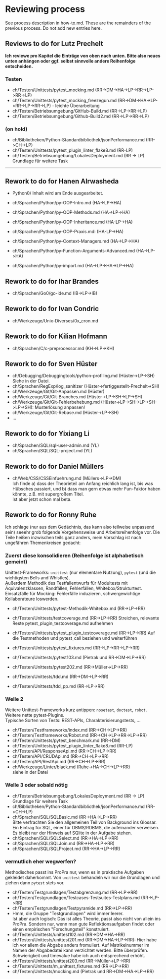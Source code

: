 # Reviewing process

See process description in how-to.md.
These are the remainders of the previous process.
Do not add new entries here.

## Reviews to do for Lutz Prechelt

**Ich reviewe pro Kapitel die Einträge von oben nach unten. 
Bitte also neues unten anhängen oder ggf. selbst sinnvolle andere Reihenfolge entscheiden.**

### Testen
- ch/Testen/Unittests/pytest_mocking.md (RR->DM->HA->LP->RR->LP->RR->LP)
- ch/Testen/Unittests/pytest_mocking_freezegun.md (RR->DM->HA->LP->RR->LP->RR->LP) - leichte Überarbeitung
- ch/Testen/Betriebsumgebung/GitHub-Build.md (RR->LP->RR->LP)
- ch/Testen/Betriebsumgebung/Github-Build2.md (RR->LP->RR->LP)

### (on hold)
- ch/Bibliotheken/Python-Standardbibliothek/jsonPerformance.md (RR->CH->LP)
- ch/Testen/Unittests/pytest_plugin_linter_flake8.md (RR-LP)
- ch/Testen/Betriebsumgebung/LokalesDeployment.md (RR -> LP) Grundlage für weitere Task

-------------------------------------------------------------------------------------------

## Rework to do for Hanen Alrwasheda

- Python0/ Inhalt wird am Ende ausgearbeitet.

- ch/Sprachen/Python/py-OOP-Intro.md (HA->LP->HA)
- ch/Sprachen/Python/py-OOP-Methods.md (HA->LP->HA)
- ch/Sprachen/Python/py-OOP-Inheritance.md (HA-LP->HA)
- ch/Sprachen/Python/py-OOP-Praxis.md: (HA-LP->HA)
- ch/Sprachen/Python/py-Context-Managers.md (HA->LP->HA)
- ch/Sprachen/Python/py-Function-Arguments-Advanced.md (HA->LP->HA)
- ch/Sprachen/Python/py-import.md (HA->LP->HA->LP->HA)


## Rework to do for Ihar Brandes

- ch/Sprachen/Go0/go-ide.md (IB->LP->IB)


## Rework to do for Ivan Condric

- ch/Werkzeuge/Unix-Diverses/0x_cron.md


## Rework to do for Kilian Hofmann

- ch/Sprachen/C/c-preprocessor.md (KH->LP->KH)


## Rework to do for Sven Hüster

- ch/Debugging/Debuggingtools/python-profiling.md (Hüster->LP->SH)  
  Siehe in der Datei.
- ch/Sprachen/RegExp/log_sanitizer (Hüster->fertiggestellt-Prechelt->SH)
- ch/Werkzeuge/Git/Git-Anpassen.md (Hüster)
- ch/Werkzeuge/Git/Git-Branches.md (Hüster->LP->SH->LP->SH)
- ch/Werkzeuge/Git/Git-Fehlerbehebung.md (Hüster->LP->SH->LP->SH->LP->SH):
  Musterlösung anpassen!
- ch/Werkzeuge/Git/Git-Rebase.md (Hüster->LP->SH)
- ...


## Rework to do for Yixiang Li
- ch/Sprachen/SQL/sql-user-admin.md (YL)
- ch/Sprachen/SQL/SQL-project.md (YL)


## Rework to do for Daniel Müllers

- ch/Web/CSS/CSSEinfuehrung.md (Müllers->LP->DM)  
  Ich finde a) dass der Theorieteil am Anfang reichlich lang ist, bis was Hübsches passiert, und
  b) dass man gern etwas mehr Fun-Faktor haben könnte, z.B. mit supergroßem Titel.  
  Ist aber jetzt schon mal beta.


## Rework to do for Ronny Ruhe

Ich schlage (nur aus dem Gedächtnis, das kann also teilweise unpassend sein)
seeehr grob folgende Vorgehensweise und Arbeitsreihenfolge vor.
Die Teile heißen inzwischen teils ganz anders, mein Vorschlag ist nach ungefähren Themenkreisen
gedacht:

### Zuerst diese konsolidieren (Reihenfolge ist alphabetisch gemeint)
Unittest-Frameworks: `unittest` (nur elementare Nutzung),
`pytest` (und die wichtigsten Bells and Whistles).  
Außerdem Methodik des Testfallentwurfs für Modultests mit Äquivalenzklassen, Randfällen,
Fehlerfällen, Whitebox/Strukturtest.  
Einsatzfälle für Mocking: Fehlerfälle induzieren, schwergewichtige Kollaborateure loswerden.

- ch/Testen/Unittests/pytest-Methodik-Whitebox.md (RR->LP->RR)
- ch/Testen/Unittests/testcoverage.md (RR->LP->RR) Streichen, relevante Reste pytest_plugin_testcoverage.md
  aufnehmen
- ch/Testen/Unittests/pytest_plugin_testcoverage.md (RR->LP->RR) Auf die Testmethoden und pytest_call
  beziehen und weiterführen

- ch/Testen/Unittests/pytest_fixtures.md (RR->LP->RR->LP->RR)
- ch/Testen/Unittests/pytest103.md (Pietrak und RR->DM->LP->RR)
- ch/Testen/Unittests/pytest202.md (RR->Müller->LP->RR)
- ch/Testen/Unittests/tdd.md (RR->DM->LP->RR)
- ch/Testen/Unittests/tdd_pp.md (RR->LP->RR)

### Welle 2
Weitere Unittest-Frameworks kurz antippen: `nosetest`, `doctest`, `robot`.  
Weitere nette pytest-Plugins.  
Typische Sorten von Tests: REST-APIs, Charakterisierungstests, ...

- ch/Testen/Testframeworks/index.md (RR->CH->LP->RR)
- ch/Testen/Testframeworks/Robot.md (RR->CH->LP->RR->LP->RR)
- ch/Testen/Unittests/pytest_benchmark.md (RR->DM)
- ch/Testen/Unittests/pytest_plugin_linter_flake8.md (RR-LP)
- ch/Testen/API/ResponseApi.md (RR->CH->LP->RR)
- ch/Testen/API/CRUDApi.md (RR->CH->LP->RR)
- ch/Testen/API/RestApi.md (RR->CH->LP->RR)
- ch/Werkzeuge/Linter/black.md (Ruhe->HA->CH->LP->RR)  
  siehe in der Datei

### Welle 3 oder sobald nötig
- ch/Testen/Betriebsumgebung/LokalesDeployment.md (RR -> LP) Grundlage für weitere Task
- ch/Bibliotheken/Python-Standardbibliothek/jsonPerformance.md (RR->CH->LP)
- ch/Sprachen/SQL/SQLBasic.md (RR->HA->LP->RR)  
  Bitte verfrachten Sie den allgemeinen Teil von Background ins Glossar.
  Ein Eintrag für SQL, einer für DBMS/RDBMS, die aufeinander verweisen.
  Es bleibt nur der Hinweis auf SQlite in der Aufgabe stehen.
- ch/Sprachen/SQL/SQLSelect.md (RR->HA->LP->RR)
- ch/Sprachen/SQL/SQLJoin.md (RR->HA->LP->RR)
- ch/Sprachen/SQL/SQLProject.md (RR->HA->LP->RR)

### vermutlich eher wegwerfen?
Methodisches passt ins ProPra nur, wenn es in praktische Aufgaben gekleidet daherkommt.
Von `unittest` behandeln wir nur die Grundlagen und ziehen dann `pytest` stets vor.

- ch/Testen/Testgrundlagen/Testabgrenzung.md (RR->LP->RR)
- ch/Testen/Testgrundlagen/Testcases-Testsuites-Testplans.md (RR->LP->RR)
- ch/Testen/Testgrundlagen/Testpyramide.md (RR->LP->RR)
- Hmm, die Gruppe "Testgrundlagen" wird immer leerer.  
  Ist aber auch logisch: Das ist alles Theorie, passt also nicht von allein ins ProPra.
  Sondern nur, wenn man gute Reflektionsaufgaben findet oder einen empirischen "Forschungsteil" konstruiert.
- ch/Testen/Unittests/unittest102.md (RR->DM->HA->RR)
- ch/Testen/Unittests/unittest201.md (RR->DM->HA->LP->RR):
  Hier habe ich vor allem die Abgabe anders fromuliert. Auf Matrikelnummer im Namen der Abgabedatei
  kann verzichtet werden. Bitte überprüfen.
  Schwierigkeit und timevalue habe ich auch entsprechend erhöht.
- ch/Testen/Unittests/unittest203.md (RR->Müller->LP->RR)
- ch/Testen/Unittests/m_unittest_fixtures.md (RR->LP->RR)
- ch/Testen/Unittests/mocking.md (Pietrak und RR->DM->HA->LP->RR)
